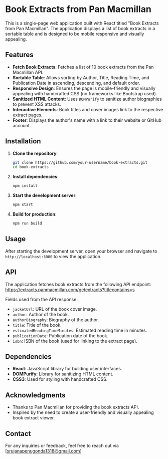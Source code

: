 # Book Extracts from Pan Macmillan

This is a single-page web application built with React titled "Book Extracts from Pan Macmillan". The application displays a list of book extracts in a sortable table and is designed to be mobile responsive and visually appealing.

## Features

- **Fetch Book Extracts**: Fetches a list of 10 book extracts from the Pan Macmillan API.
- **Sortable Table**: Allows sorting by Author, Title, Reading Time, and Publication Date in ascending, descending, and default order.
- **Responsive Design**: Ensures the page is mobile-friendly and visually appealing with handcrafted CSS (no frameworks like Bootstrap used).
- **Sanitized HTML Content**: Uses `DOMPurify` to sanitize author biographies to prevent XSS attacks.
- **Interactive Elements**: Book titles and cover images link to the respective extract pages.
- **Footer**: Displays the author's name with a link to their website or GitHub account.

## Installation

1. **Clone the repository**:

   ```sh
   git clone https://github.com/your-username/book-extracts.git
   cd book-extracts
   ```

2. **Install dependencies**:

   ```sh
   npm install
   ```

3. **Start the development server**:

   ```sh
   npm start
   ```

4. **Build for production**:
   ```sh
   npm run build
   ```

## Usage

After starting the development server, open your browser and navigate to `http://localhost:3000` to view the application.

## API

The application fetches book extracts from the following API endpoint:
https://extracts.panmacmillan.com/getextracts?titlecontains=s

Fields used from the API response:

- `jacketUrl`: URL of the book cover image.
- `author`: Author of the book.
- `authorBiography`: Biography of the author.
- `title`: Title of the book.
- `estimatedReadingTimeMinutes`: Estimated reading time in minutes.
- `publicationDate`: Publication date of the book.
- `isbn`: ISBN of the book (used for linking to the extract page).

## Dependencies

- **React**: JavaScript library for building user interfaces.
- **DOMPurify**: Library for sanitizing HTML content.
- **CSS3**: Used for styling with handcrafted CSS.

## Acknowledgments

- Thanks to Pan Macmillan for providing the book extracts API.
- Inspired by the need to create a user-friendly and visually appealing book extract viewer.

## Contact

For any inquiries or feedback, feel free to reach out via [srujanapenugonda1318@gmail.com]
